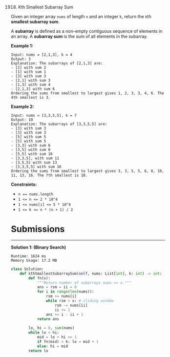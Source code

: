 1918. Kth Smallest Subarray Sum

Given an integer array `nums` of length `n` and an integer `k`, return the `k`th **smallest subarray sum**.

A **subarray** is defined as a non-empty contiguous sequence of elements in an array. A **subarray sum** is the sum of all elements in the subarray.

 

**Example 1:**
```
Input: nums = [2,1,3], k = 4
Output: 3
Explanation: The subarrays of [2,1,3] are:
- [2] with sum 2
- [1] with sum 1
- [3] with sum 3
- [2,1] with sum 3
- [1,3] with sum 4
- [2,1,3] with sum 6 
Ordering the sums from smallest to largest gives 1, 2, 3, 3, 4, 6. The 4th smallest is 3.
```

**Example 2:**
```
Input: nums = [3,3,5,5], k = 7
Output: 10
Explanation: The subarrays of [3,3,5,5] are:
- [3] with sum 3
- [3] with sum 3
- [5] with sum 5
- [5] with sum 5
- [3,3] with sum 6
- [3,5] with sum 8
- [5,5] with sum 10
- [3,3,5], with sum 11
- [3,5,5] with sum 13
- [3,3,5,5] with sum 16
Ordering the sums from smallest to largest gives 3, 3, 5, 5, 6, 8, 10, 11, 13, 16. The 7th smallest is 10.
```

**Constraints:**

* `n == nums.length`
* `1 <= n <= 2 * 10^4`
* `1 <= nums[i] <= 5 * 10^4`
* `1 <= k <= n * (n + 1) / 2`

# Submissions
---
**Solution 1: (Binary Search)**
```
Runtime: 1624 ms
Memory Usage: 17.2 MB
```
```python
class Solution:
    def kthSmallestSubarraySum(self, nums: List[int], k: int) -> int:
        def fn(x):
            """Return number of subarrays sums <= x."""
            ans = rsm = ii = 0 
            for i in range(len(nums)): 
                rsm += nums[i]
                while rsm > x: # sliding window 
                    rsm -= nums[ii]
                    ii += 1
                ans += i - ii + 1
            return ans 
        
        lo, hi = 0, sum(nums)
        while lo < hi: 
            mid = lo + hi >> 1
            if fn(mid) < k: lo = mid + 1
            else: hi = mid
        return lo
```
